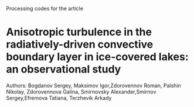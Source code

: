 Processing codes for the article
# Anisotropic turbulence in the radiatively-driven convective boundary layer in ice-covered lakes: an observational study

Authors:
Bogdanov Sergey, Maksimov Igor,Zdorovennov Roman, Palshin Nikolay, Zdorovennova Galina, Smirnovsky Alexander,Smirnov Sergey,Efremova Tatiana, Terzhevik Arkady
